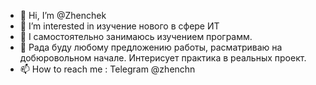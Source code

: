 - 👋 Hi, I’m @Zhenchek
- 👀 I’m interested in  изучение нового в сфере ИТ 
- 🌱 I самостоятельно занимаюсь изучением программ.
- 💞️  Рада буду любому предложению работы, расматриваю на добюровольном начале. Интерисует  практика в реальных проект.
- 📫 How to reach me : Telegram @zhenchn

<!---
Zhenchek/Zhenchek is a ✨ special ✨ repository because its `README.md` (this file) appears on your GitHub profile.
You can click the Preview link to take a look at your changes.
--->
